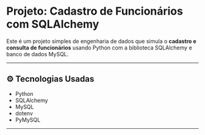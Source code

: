 # Projeto: Cadastro de Funcionários com SQLAlchemy

Este é um projeto simples de engenharia de dados que simula o **cadastro e consulta de funcionários** usando Python com a biblioteca SQLAlchemy e banco de dados MySQL.

---

## ⚙️ Tecnologias Usadas

- Python
- SQLAlchemy
- MySQL
- dotenv
- PyMySQL

---
